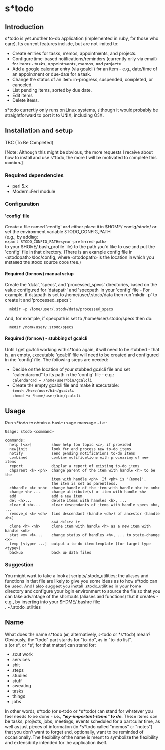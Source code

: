 # s\*todo

## Introduction

s\*todo is yet another to-do application (implemented in ruby, for those
who care).  Its current features include, but are not limited to:

  * Create entries for tasks, memos, appointments, and projects.
  * Configure time-based notifications/reminders (currently only via email)
    for items - tasks, appointments, memos, and projects.
  * Add a google calendar entry (via gcalcli) for an item - e.g., date/time
    of an appointment or due-date for a task.
  * Change the status of an item: in-progress, suspended, completed, or
    canceled.
  * List pending items, sorted by due date.
  * Edit items.
  * Delete items.

s\*todo currently only runs on Linux systems, although it would probably be
straightforward to port it to UNIX, including OSX.

## Installation and setup

TBC (To Be Completed)

[Note: Although this might be obvious, the more requests I receive about
how to install and use s\*todo, the more I will be motivated to complete
this section.]

### Required dependencies

  * perl 5.x
  * Modern::Perl module

### Configuration

#### 'config' file

Create a file named 'config' and either place it in
$HOME/.config/stodo/ or set the environment variable STODO\_CONFIG\_PATH  
(e.g., by adding:  
`export STODO_CONFIG_PATH=<your-preferred-path>`  
to your $HOME/.bash\_profile file) to the path you'd like to use and
put the 'config' file in that directory.
(There is an example config file in &lt;stodopath&gt;/doc/config, where
&lt;stodopath&gt; is the location in which you installed the stodo source
code tree.)

#### Required (for now) manual setup

Create the 'data', 'specs', and 'processed\_specs' directories, based on the
value configured for 'datapath' and 'specpath' in your 'config' file -
For example, if datapath is set to /home/user/.stodo/data then run 'mkdir -p'
to create it and 'processed\_specs':

`  mkdir -p /home/user/.stodo/data/processed_specs`

And, for example, if specpath is set to /home/user/.stodo/specs then do:

`  mkdir /home/user/.stodo/specs`

#### Required (for now) - stubbing of gcalcli

Until I get gcalcli working with s\*todo again, it will need to be stubbed -
that is, an empty, executable 'gcalcli' file will need to be created and
configured in the 'config' file.  The following steps are needed:

  * Decide on the location of your stubbed gcalcli file and set "calendarcmd"
    to its path in the 'config' file - e.g.:  
  `calendarcmd = /home/user/bin/gcalcli`
  * Create the empty gcalcli file and make it executable:  
  `touch /home/user/bin/gcalcli`  
  `chmod +x /home/user/bin/gcalcli`


## Usage

Run s\*todo to obtain a basic usage message - i.e.:

    Usage: stodo <command>

    commands:
      help [<x>]         show help (on topic <x>, if provided)
      new|init           look for and process new to-do items
      notify             send pending notifications to-do items
      combined           combine notifications with processing of new items
      report             display a report of existing to-do items
      chparent <h> <ph>  change parent of the item with handle <h> to be the
                         item with handle <ph>. If <ph> is '{none}',
                         the item is set as parentless.
      chhandle <h> <nh>  change handle of the item with handle <h> to <nh>
      change <h> ...     change attribute(s) of item with handle <h>
      add                add a new item
      del <h>...         delete items with handles <h>, ...
      clear_d <h>...     clear descendants of items with handle specs <h>, ...
      remove_d <h> <dh>  find descendant (handle <dh>) of ancestor (handle <h>)
                         and delete it
      clone <h> <nh>     clone item with handle <h> as a new item with handle <nh>
      stat <x> <h>...    change status of handles <h>, ... to state-change <x>
      temp [<type> ...]  output a to-do item template (for target type <type>)
      backup             back up data files

### Suggestion

You might want to take a look at scripts/.stodo\_utilities; the aliases and
functions in that file are likely to give you some ideas as to how s\*todo
can be used.  And I also suggest you install .stodo\_utilities in your home
directory and configure your login environment to source the file so that
you can take advantage of the shortcuts (aliases and functions) that it
creates - e.g., by inserting into your $HOME/.bashrc file:  
. ~/.stodo\_utilities

## Name

What does the name s\*todo (or, alternatively, s-todo or \*s\*todo) mean?
Obviously, the "todo" part stands for "to-do", as in "to-do list".  
s (or s\*, or \*s\*, for that matter) can stand for:

  - *s*cut work
  - *s*ervices
  - *s*hit
  - *s*teps
  - *s*tudies
  - *s*tuff
  - *s*weating
  - task*s*
  - thing*s*
  - job*s*

In other words, s\*todo (or s-todo or \*s\*todo) can stand for whatever you
feel needs to be done - i.e., ***"my-important-items" to do***.  These items
can be tasks, projects, jobs, meetings, events scheduled for a particular
time, as well as just pieces of information (in \*s\*todo called "memos" or
"notes") that you don't want to forget and, optionally, want to be reminded
of occasionally.  The flexibility of the name is meant to symbolize the
flexibility and extensibility intended for the application itself.
